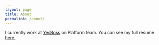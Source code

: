 ```yaml
---
layout: page
title: About
permalink: /about/
---
```


I currently work at [YesBoss](http://yesbossnow.com) on Platform team. You can see my full resume [here.](/resume)
